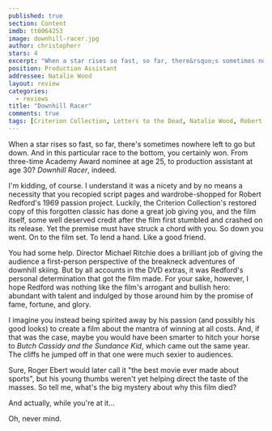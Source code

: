```yaml
---
published: true
section: Content
imdb: tt0064253
image: downhill-racer.jpg
author: christopherr
stars: 4
excerpt: "When a star rises so fast, so far, there&rsquo;s sometimes nowhere left to go but down. And in this particular race to the bottom, you certainly won. From three-time Academy Award nominee at age 25, to production assistant at age 30? <em>Downhill Racer</em>, indeed."
position: Production Assistant
addressee: Natalie Wood
layout: review
categories:
  - reviews
title: "Downhill Racer"
comments: true
tags: [Criterion Collection, Letters to the Dead, Natalie Wood, Robert Redford, Uncategorized, Zip.ca]
---
```

When a star rises so fast, so far, there's sometimes nowhere left to go but down. And in this particular race to the bottom, you certainly won. From three-time Academy Award nominee at age 25, to production assistant at age 30? _Downhill Racer_, indeed.

I'm kidding, of course. I understand it was a nicety and by no means a necessity that you recopied script pages and wardrobe-shopped for Robert Redford's 1969 passion project. Luckily, the Criterion Collection's restored copy of this forgotten classic has done a great job giving you, and the film itself, some well deserved credit after the film first stumbled and crashed on its release. Yet the premise must have struck a chord with you. So down you went. On to the film set. To lend a hand. Like a good friend.

You had some help. Director Michael Ritchie does a brilliant job of giving the audience a first-person perspective of the breakneck adventures of downhill skiing. But by all accounts in the DVD extras, it was Redford's personal determination that got the film made. For your sake, however, I hope Redford was nothing like the film's arrogant and bullish hero: abundant with talent and indulged by those around him by the promise of fame, fortune, and glory.

I imagine you instead being spirited away by his passion (and possibly his good looks) to create a film about the mantra of winning at all costs. And, if that was the case, maybe you would have been smarter to hitch your horse to _Butch Cassidy and the Sundance Kid_, which came out the same year. The cliffs he jumped off in that one were much sexier to audiences. 

Sure, Roger Ebert would later call it "the best movie ever made about sports", but his young thumbs weren't yet helping direct the taste of the masses. So tell me, what's the big mystery about why this film died?

And actually, while you're at it…

Oh, never mind.

